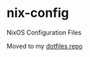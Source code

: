 nix-config
==========

NixOS Configuration Files

Moved to my [dotfiles repo](https://github.com/bergey/dotfiles/tree/trunk/nix)
